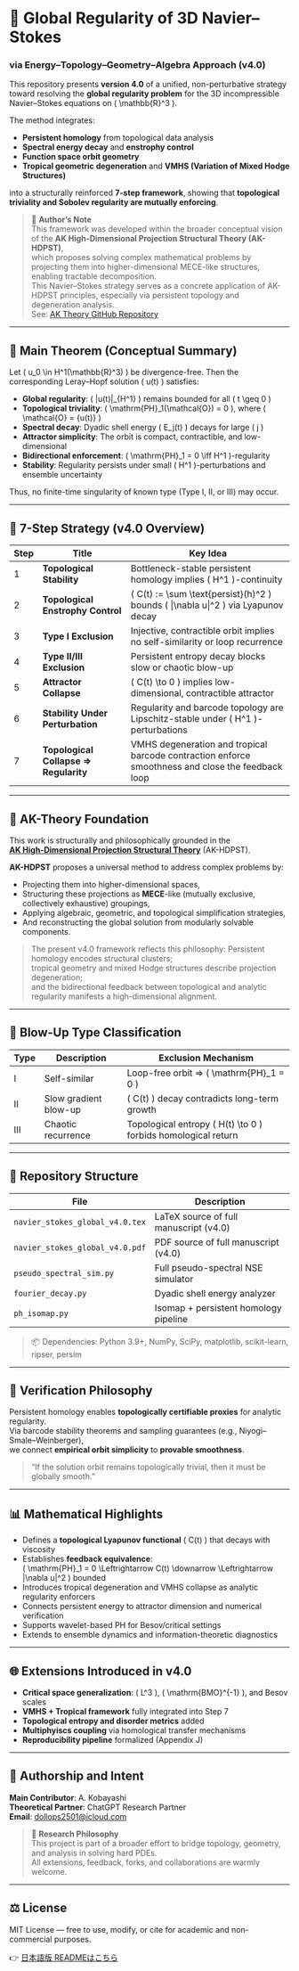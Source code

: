 # 🌊 Global Regularity of 3D Navier–Stokes  
### via Energy–Topology–Geometry–Algebra Approach (v4.0)

This repository presents **version 4.0** of a unified, non-perturbative strategy toward resolving the **global regularity problem** for the 3D incompressible Navier–Stokes equations on \( \mathbb{R}^3 \).

The method integrates:
- **Persistent homology** from topological data analysis
- **Spectral energy decay** and **enstrophy control**
- **Function space orbit geometry**
- **Tropical geometric degeneration** and **VMHS (Variation of Mixed Hodge Structures)**

into a structurally reinforced **7-step framework**, showing that **topological triviality and Sobolev regularity are mutually enforcing**.

> 🧠 **Author’s Note**  
> This framework was developed within the broader conceptual vision of the **AK High-Dimensional Projection Structural Theory (AK-HDPST)**,  
> which proposes solving complex mathematical problems by projecting them into higher-dimensional MECE-like structures, enabling tractable decomposition.  
> This Navier–Stokes strategy serves as a concrete application of AK-HDPST principles, especially via persistent topology and degeneration analysis.  
> See: [AK Theory GitHub Repository](https://github.com/Kobayashi2501/AK-High-Dimensional-Projection-Structural-Theory)

---

## 🔑 Main Theorem (Conceptual Summary)

Let \( u_0 \in H^1(\mathbb{R}^3) \) be divergence-free. Then the corresponding Leray–Hopf solution \( u(t) \) satisfies:

- **Global regularity**: \( \|u(t)\|_{H^1} \) remains bounded for all \( t \geq 0 \)
- **Topological triviality**: \( \mathrm{PH}_1(\mathcal{O}) = 0 \), where \( \mathcal{O} = \{u(t)\} \)
- **Spectral decay**: Dyadic shell energy \( E_j(t) \) decays for large \( j \)
- **Attractor simplicity**: The orbit is compact, contractible, and low-dimensional
- **Bidirectional enforcement**: \( \mathrm{PH}_1 = 0 \iff H^1 \)-regularity
- **Stability**: Regularity persists under small \( H^1 \)-perturbations and ensemble uncertainty

Thus, no finite-time singularity of known type (Type I, II, or III) may occur.

---

## 🧭 7-Step Strategy (v4.0 Overview)

| Step | Title | Key Idea |
|------|-------|----------|
| 1 | **Topological Stability** | Bottleneck-stable persistent homology implies \( H^1 \)-continuity |
| 2 | **Topological Enstrophy Control** | \( C(t) := \sum \text{persist}(h)^2 \) bounds \( \|\nabla u\|^2 \) via Lyapunov decay |
| 3 | **Type I Exclusion** | Injective, contractible orbit implies no self-similarity or loop recurrence |
| 4 | **Type II/III Exclusion** | Persistent entropy decay blocks slow or chaotic blow-up |
| 5 | **Attractor Collapse** | \( C(t) \to 0 \) implies low-dimensional, contractible attractor |
| 6 | **Stability Under Perturbation** | Regularity and barcode topology are Lipschitz-stable under \( H^1 \)-perturbations |
| 7 | **Topological Collapse ⇒ Regularity** | VMHS degeneration and tropical barcode contraction enforce smoothness and close the feedback loop |

---

## 🔁 AK-Theory Foundation

This work is structurally and philosophically grounded in the  
[**AK High-Dimensional Projection Structural Theory**](https://github.com/Kobayashi2501/AK-High-Dimensional-Projection-Structural-Theory) (AK-HDPST).  

**AK-HDPST** proposes a universal method to address complex problems by:
- Projecting them into higher-dimensional spaces,
- Structuring these projections as **MECE**-like (mutually exclusive, collectively exhaustive) groupings,
- Applying algebraic, geometric, and topological simplification strategies,
- And reconstructing the global solution from modularly solvable components.

> The present v4.0 framework reflects this philosophy:
> Persistent homology encodes structural clusters;  
> tropical geometry and mixed Hodge structures describe projection degeneration;  
> and the bidirectional feedback between topological and analytic regularity manifests a high-dimensional alignment.

---

## 🚫 Blow-Up Type Classification

| Type | Description | Exclusion Mechanism |
|------|-------------|----------------------|
| I | Self-similar | Loop-free orbit ⇒ \( \mathrm{PH}_1 = 0 \) |
| II | Slow gradient blow-up | \( C(t) \) decay contradicts long-term growth |
| III | Chaotic recurrence | Topological entropy \( H(t) \to 0 \) forbids homological return |

---

## 📁 Repository Structure

| File | Description |
|------|-------------|
| `navier_stokes_global_v4.0.tex`  | LaTeX source of full manuscript (v4.0) |
| `navier_stokes_global_v4.0.pdf`        | PDF source of full manuscript (v4.0) |
| `pseudo_spectral_sim.py`              | Full pseudo-spectral NSE simulator |
| `fourier_decay.py`                    | Dyadic shell energy analyzer |
| `ph_isomap.py`                        | Isomap + persistent homology pipeline |

> 📦 Dependencies: Python 3.9+, NumPy, SciPy, matplotlib, scikit-learn, ripser, persim

---

## 🔬 Verification Philosophy

Persistent homology enables **topologically certifiable proxies** for analytic regularity.  
Via barcode stability theorems and sampling guarantees (e.g., Niyogi–Smale–Weinberger),  
we connect **empirical orbit simplicity** to **provable smoothness**.

> “If the solution orbit remains topologically trivial, then it must be globally smooth.”

---

## 📊 Mathematical Highlights

- Defines a **topological Lyapunov functional** \( C(t) \) that decays with viscosity
- Establishes **feedback equivalence**:  
  \( \mathrm{PH}_1 = 0 \Leftrightarrow C(t) \downarrow \Leftrightarrow \|\nabla u\|^2 \) bounded
- Introduces tropical degeneration and VMHS collapse as analytic regularity enforcers
- Connects persistent energy to attractor dimension and numerical verification
- Supports wavelet-based PH for Besov/critical settings
- Extends to ensemble dynamics and information-theoretic diagnostics

---

## 🌐 Extensions Introduced in v4.0

- **Critical space generalization**: \( L^3 \), \( \mathrm{BMO}^{-1} \), and Besov scales
- **VMHS + Tropical framework** fully integrated into Step 7
- **Topological entropy and disorder metrics** added
- **Multiphyiscs coupling** via homological transfer mechanisms
- **Reproducibility pipeline** formalized (Appendix J)

---

## 👤 Authorship and Intent

**Main Contributor**: A. Kobayashi  
**Theoretical Partner**: ChatGPT Research Partner  
**Email**: dollops2501@icloud.com

> 🧭 **Research Philosophy**  
> This project is part of a broader effort to bridge topology, geometry, and analysis in solving hard PDEs.  
> All extensions, feedback, forks, and collaborations are warmly welcome.

---

## ⚖️ License

MIT License — free to use, modify, or cite for academic and non-commercial purposes.

👉 [日本語版 READMEはこちら](README_ja.md)
